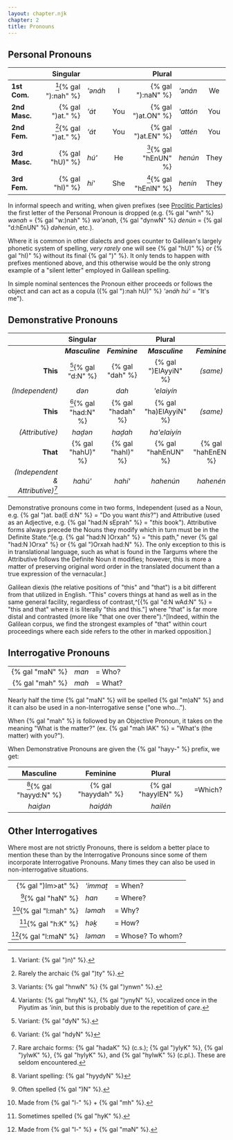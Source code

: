 ```yaml
---
layout: chapter.njk
chapter: 2
title: Pronouns
---
```


## Personal Pronouns

|               | Singular                       ||     | Plural                          ||      | 
| ------------- | --------------------: | :------ | :-: | --------------------: | :------- | :--: |
| **1st Com.**  | [^1]{% gal "):nah" %} | *'ənáh* | I   | {% gal "):naN" %}     | *'ənán*  | We   |
| **2nd Masc.** | {% gal ")at." %}      | *'át*   | You | {% gal ")at.ON" %}    | *'attón* | You  |
| **2nd Fem.**  | [^2]{% gal ")at." %}  | *'át*   | You | {% gal ")at.EN" %}    | *'attén* | You  |
| **3rd Masc.** | {% gal "hU)" %}       | *hú'*   | He  | [^3]{% gal "hEnUN" %} | *henún*  | They |
| **3rd Fem.**  | {% gal "hI)" %}       | *hí'*   | She | [^4]{% gal "hEnIN" %} | *henín*  | They |

[^1]: Variant: {% gal ")n)" %}.
[^2]: Rarely the archaic {% gal ")ty" %}.
[^3]: Variants: {% gal "hnwN" %} {% gal ")ynwn" %}.
[^4]: Variants: {% gal "hnyN" %}, {% gal ")ynyN" %}, vocalized once in the Piyutim as *'inin*, but this is probably due to the repetition of *çəre*.


In informal speech and writing, when given prefixes (see [Proclitic Particles](/chapter/particles)) the first letter of the Personal Pronoun is dropped (e.g. {% gal "wnh" %} *wənah* = {% gal "w:)nah" %} *wə'ənah*, {% gal "dynwN" %} *denún* = {% gal "d:hEnUN" %} *dəhenún*, etc.).

Where it is common in other dialects and goes counter to Galilean's largely phonetic system of spelling, *very rarely* one will see {% gal "hU)" %} or {% gal "hI)" %} without its final {% gal ")" %}. It only tends to happen with prefixes mentioned above, and this otherwise would be the only strong example of a "silent letter" employed in Galilean spelling.

In simple nominal sentences the Pronoun either proceeds or follows the object and can act as a copula ({% gal "):nah hU)" %} *'ənáh hú'* = "It's me").

## Demonstrative Pronouns

|                                      | Singular              |                   | Plural                 |                     |
| -----------------------------------: | :-------------------: | :---------------: | :--------------------: | :-----------------: |
|                                      | ***Masculine***       | ***Feminine***    | ***Masculine***        | ***Feminine***      |  
| **This**                             | [^5]{% gal "d:N" %}   | {% gal "dah" %}   | {% gal ")ElAyyiN" %}   | *(same)*            |
| *(Independent)*                      | *dən*                 | *dah*             | *'elaiyín*             |                     |
| **This**                             | [^6]{% gal "had:N" %} | {% gal "hadah" %} | {% gal "ha)ElAyyiN" %} | *(same)*            |
| *(Attributive)*                      | *haḏən*               | *haḏah*           | *ha'elaiyín*           |                     |
| **That**                             | {% gal "hahU)" %}     | {% gal "hahI)" %} | {% gal "hahEnUN" %}    | {% gal "hahEnEN" %} |
| *(Independent<br>& Attributive)*[^7] | *hahú'*               | *hahí'*           | *hahenún*              | *hahenén*           |


[^5]: Variant: {% gal "dyN" %}.
[^6]: Variant: {% gal "hdyN" %}
[^7]: Rare archaic forms: {% gal "hadaK" %} (c.s.); {% gal ")ylyK" %}, {% gal ")ylwK" %}, {% gal "hylyK" %}, and {% gal "hylwK" %} (c.pl.). These are seldom encountered.

Demonstrative pronouns come in two forms, Independent (used as a Noun, e.g. {% gal ")at. ba(E d:N" %} = "Do you want *this*?") and Attributive (used as an Adjective, e.g. {% gal "had:N sEprah" %} = "*this* book"). Attributive forms always precede the Nouns they modify which in turn must be in the Definite State.^[e.g. {% gal "had:N )Orxah" %} = "this path," never {% gal "had:N )Orxa" %} or {% gal ")Orxah had:N" %}. The only exception to this is in translational language, such as what is found in the Targums where the Attributive follows the Definite Noun it modifies; however, this is more a matter of preserving original word order in the translated document than a true expression of the vernacular.]

Galilean diexis (the relative positions of "this" and "that") is a bit different from that utilized in English. "This" covers things at hand as well as in the same general facility, regardless of contrast,^[{% gal "d:N wAd:N" %} = "this and that" where it is literally "this and this."] where "that" is far more distal and contrasted (more like "that one over there").^[Indeed, within the Galilean corpus, we find the strongest examples of "that" within court proceedings where each side refers to the other in marked opposition.]

## Interrogative Pronouns

|                 |       |         |
| -------------:  | :---- | :------ |
| {% gal "maN" %} | *man* | = Who?  |
| {% gal "mah" %} | *mah* | = What? |

Nearly half the time {% gal "maN" %} will be spelled {% gal "m)aN" %} and it can also be used in a non-Interrogative sense ("one who...").

When {% gal "mah" %} is followed by an Objective Pronoun, it takes on the meaning "What is the matter?" (ex. {% gal "mah lAK" %} = "What's (the matter) with you?").

When Demonstrative Pronouns are given the {% gal "hayy-" %} prefix, we get:

| Masculine                | Feminine            | Plural               |         |
| :---------------------:  | :-----------------: | :------------------: | :------ |
| [^11]{% gal "hayyd:N" %} | {% gal "hayydah" %} | {% gal "hayylEN" %}  | =Which? |
| *haiḏən*                 | *haiḏáh*            | *hailén*             |         |

[^11]: Variant spelling: {% gal "hyydyN" %}

## Other Interrogatives

Where most are not strictly Pronouns, there is seldom a better place to mention these than by the Interrogative Pronouns since some of them incorporate Interrogative Pronouns. Many times they can also be used in non-interrogative situations.

|                        |          |                   |
| ---------------------: | :------- | :---------------- |
| {% gal ")Im>at" %}     | *'immaṯ* | = When?           |
| [^12]{% gal "haN" %}   | *han*    | = Where?          |
| [^13]{% gal "l:mah" %} | *ləmah*  | = Why?            |
| [^14]{% gal "h:K" %}   | *həḵ*    | = How?            |
| [^15]{% gal "l:maN" %} | *ləman*  | = Whose? To whom? |

[^12]: Often spelled {% gal ")N" %}.
[^13]: Made from {% gal "l-" %} + {% gal "mh" %}.
[^14]: Sometimes spelled {% gal "hyK" %}.
[^15]: Made from {% gal "l-" %} + {% gal "maN" %}.